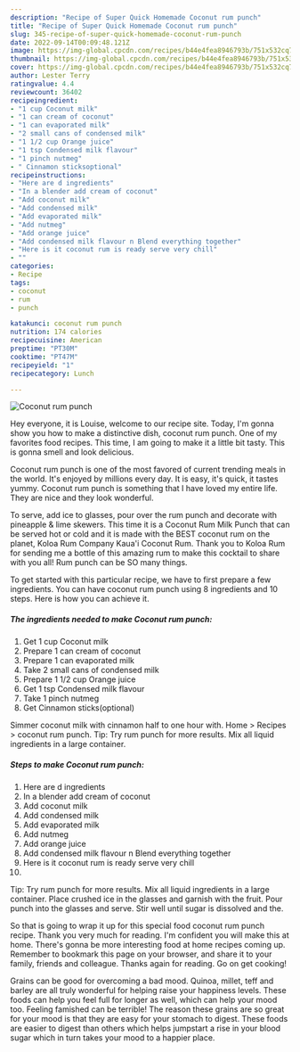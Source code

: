 ```yaml
---
description: "Recipe of Super Quick Homemade Coconut rum punch"
title: "Recipe of Super Quick Homemade Coconut rum punch"
slug: 345-recipe-of-super-quick-homemade-coconut-rum-punch
date: 2022-09-14T00:09:48.121Z
image: https://img-global.cpcdn.com/recipes/b44e4fea8946793b/751x532cq70/coconut-rum-punch-recipe-main-photo.jpg
thumbnail: https://img-global.cpcdn.com/recipes/b44e4fea8946793b/751x532cq70/coconut-rum-punch-recipe-main-photo.jpg
cover: https://img-global.cpcdn.com/recipes/b44e4fea8946793b/751x532cq70/coconut-rum-punch-recipe-main-photo.jpg
author: Lester Terry
ratingvalue: 4.4
reviewcount: 36402
recipeingredient:
- "1 cup Coconut milk"
- "1 can cream of coconut"
- "1 can evaporated milk"
- "2 small cans of condensed milk"
- "1 1/2 cup Orange juice"
- "1 tsp Condensed milk flavour"
- "1 pinch nutmeg"
- " Cinnamon sticksoptional"
recipeinstructions:
- "Here are d ingredients"
- "In a blender add cream of coconut"
- "Add coconut milk"
- "Add condensed milk"
- "Add evaporated milk"
- "Add nutmeg"
- "Add orange juice"
- "Add condensed milk flavour n Blend everything together"
- "Here is it coconut rum is ready serve very chill"
- ""
categories:
- Recipe
tags:
- coconut
- rum
- punch

katakunci: coconut rum punch 
nutrition: 174 calories
recipecuisine: American
preptime: "PT30M"
cooktime: "PT47M"
recipeyield: "1"
recipecategory: Lunch

---
```



![Coconut rum punch](https://img-global.cpcdn.com/recipes/b44e4fea8946793b/751x532cq70/coconut-rum-punch-recipe-main-photo.jpg)

Hey everyone, it is Louise, welcome to our recipe site. Today, I'm gonna show you how to make a distinctive dish, coconut rum punch. One of my favorites food recipes. This time, I am going to make it a little bit tasty. This is gonna smell and look delicious.

Coconut rum punch is one of the most favored of current trending meals in the world. It's enjoyed by millions every day. It is easy, it's quick, it tastes yummy. Coconut rum punch is something that I have loved my entire life. They are nice and they look wonderful.

To serve, add ice to glasses, pour over the rum punch and decorate with pineapple &amp; lime skewers. This time it is a Coconut Rum Milk Punch that can be served hot or cold and it is made with the BEST coconut rum on the planet, Koloa Rum Company Kaua&#39;i Coconut Rum. Thank you to Koloa Rum for sending me a bottle of this amazing rum to make this cocktail to share with you all! Rum punch can be SO many things.


To get started with this particular recipe, we have to first prepare a few ingredients. You can have coconut rum punch using 8 ingredients and 10 steps. Here is how you can achieve it.

<!--inarticleads1-->

##### The ingredients needed to make Coconut rum punch:

1. Get 1 cup Coconut milk
1. Prepare 1 can cream of coconut
1. Prepare 1 can evaporated milk
1. Take 2 small cans of condensed milk
1. Prepare 1 1/2 cup Orange juice
1. Get 1 tsp Condensed milk flavour
1. Take 1 pinch nutmeg
1. Get  Cinnamon sticks(optional)


Simmer coconut milk with cinnamon half to one hour with. Home &gt; Recipes &gt; coconut rum punch. Tip: Try rum punch for more results. Mix all liquid ingredients in a large container. 

<!--inarticleads2-->

##### Steps to make Coconut rum punch:

1. Here are d ingredients
1. In a blender add cream of coconut
1. Add coconut milk
1. Add condensed milk
1. Add evaporated milk
1. Add nutmeg
1. Add orange juice
1. Add condensed milk flavour n Blend everything together
1. Here is it coconut rum is ready serve very chill
1. 


Tip: Try rum punch for more results. Mix all liquid ingredients in a large container. Place crushed ice in the glasses and garnish with the fruit. Pour punch into the glasses and serve. Stir well until sugar is dissolved and the. 

So that is going to wrap it up for this special food coconut rum punch recipe. Thank you very much for reading. I'm confident you will make this at home. There's gonna be more interesting food at home recipes coming up. Remember to bookmark this page on your browser, and share it to your family, friends and colleague. Thanks again for reading. Go on get cooking!

Grains can be good for overcoming a bad mood. Quinoa, millet, teff and barley are all truly wonderful for helping raise your happiness levels. These foods can help you feel full for longer as well, which can help your mood too. Feeling famished can be terrible! The reason these grains are so great for your mood is that they are easy for your stomach to digest. These foods are easier to digest than others which helps jumpstart a rise in your blood sugar which in turn takes your mood to a happier place.
